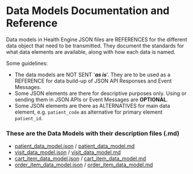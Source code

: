 # Data Models Documentation and Reference

Data models in Health Engine JSON files are REFERENCES for the different data object that need to be transmitted. They document the standards for what data elements are available, along with how each data is named.

Some guidelines:

- The data models are NOT SENT '***as is***'. They are to be used as a REFERENCE for data build-up of JSON API Responses and Event Messages.
- Some JSON elements are there for descriptive purposes only. Using or sending them in JSON APIs or Event Messages are **OPTIONAL**.
- Some JSON elements are there as ALTERNATIVES for main data element, e.g. `patient_code` as alternative for primary element `patient_id`.

### These are the Data Models with their description files (.md)

- [patient_data_model.json](patient_data_model.json) / [patient_data_model.md](patient_data_model.md)
- [visit_data_model.json](visit_data_model.json) / [visit_data_model.md](visit_data_model.md)
- [cart_item_data_model.json](/data_models/cart_item_data_model.json) / [cart_item_data_model.md](cart_item_data_model.md)
- [order_item_data_model.json](order_item_data_model.json) / [order_item_data_model.md](order_item_data_model.md)

